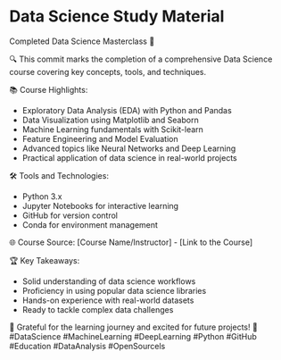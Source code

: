 # Data Science Study Material
Completed Data Science Masterclass 🚀

🔍 This commit marks the completion of a comprehensive Data Science course covering key concepts, tools, and techniques.

📚 Course Highlights:
- Exploratory Data Analysis (EDA) with Python and Pandas
- Data Visualization using Matplotlib and Seaborn
- Machine Learning fundamentals with Scikit-learn
- Feature Engineering and Model Evaluation
- Advanced topics like Neural Networks and Deep Learning
- Practical application of data science in real-world projects

🛠️ Tools and Technologies:
- Python 3.x
- Jupyter Notebooks for interactive learning
- GitHub for version control
- Conda for environment management

🌐 Course Source:
[Course Name/Instructor] - [Link to the Course]

🏆 Key Takeaways:
- Solid understanding of data science workflows
- Proficiency in using popular data science libraries
- Hands-on experience with real-world datasets
- Ready to tackle complex data challenges

🙌 Grateful for the learning journey and excited for future projects! 🚀
#DataScience #MachineLearning #DeepLearning #Python #GitHub #Education #DataAnalysis #OpenSourcels
